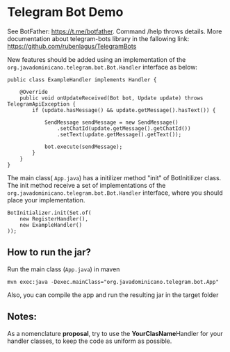 # Telegram Bot Demo

See BotFather: https://t.me/botfather. Command /help throws details.
More documentation about telegram-bots library in the fallowing link: https://github.com/rubenlagus/TelegramBots

New features should be added using an implementation of the ```org.javadominicano.telegram.bot.Bot.Handler``` interface as below:

```
public class ExampleHandler implements Handler {

    @Override
    public void onUpdateReceived(Bot bot, Update update) throws TelegramApiException {
        if (update.hasMessage() && update.getMessage().hasText()) {
        
            SendMessage sendMessage = new SendMessage()
                .setChatId(update.getMessage().getChatId())
                .setText(update.getMessage().getText());

            bot.execute(sendMessage);
        }
    }
}
```

The main class( ```App.java```) has a initilizer method "init" of BotInitilizer class. The init method receive a set of implementations of the ```org.javadominicano.telegram.bot.Bot.Handler``` interface, where you should place your implementation.


```
BotInitializer.init(Set.of(
    new RegisterHandler(), 
    new ExampleHandler()
));
```

## How to run the jar?

Run the main class (```App.java```) in maven
```
mvn exec:java -Dexec.mainClass="org.javadominicano.telegram.bot.App"
```

Also, you can compile the app and run the resulting jar in the target folder

## Notes:
As a nomenclature **proposal**, try to use the **YourClasName**Handler for your handler classes, to keep the code as uniform as possible.
